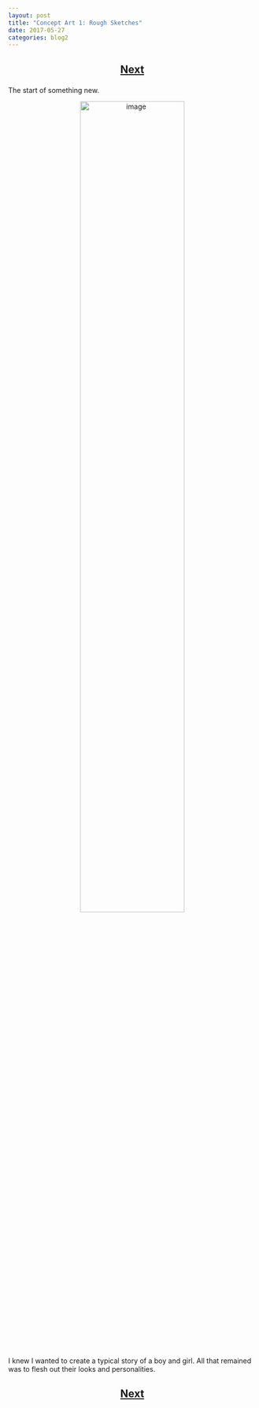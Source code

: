 ```yaml
---
layout: post
title: "Concept Art 1: Rough Sketches"
date: 2017-05-27
categories: blog2
---
```


<h2>
  <p style="text-align:center;">
    <a href="/wingsofthechorus/archive/2017/05/29/conceptart2">Next</a>
  </p>
</h2>

The start of something new.

<p style="text-align:center;">
  <img src="/wingsofthechorus/images/conceptart/ca1.png" width="65%" alt="image"/>
</p>

I knew I wanted to create a typical story of a boy and girl. All that remained was to flesh out their looks and personalities.

<h2>
  <p style="text-align:center;">
    <a href="/wingsofthechorus/archive/2017/05/29/conceptart2">Next</a>
  </p>
</h2>
